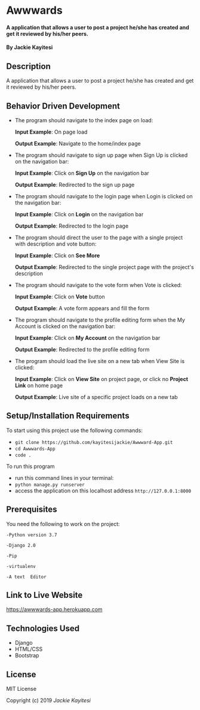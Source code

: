 # Awwwards

#### A application that allows a user to post a project he/she has created and get it reviewed by his/her peers.

#### By **Jackie Kayitesi**

## Description
A application that allows a user to post a project he/she has created and get it reviewed by his/her peers.

## Behavior Driven Development
* The program should navigate to the index page on load:

     **Input Example**: On page load

     **Output Example**: Navigate to the home/index page

* The program should navigate to sign up page when Sign Up is clicked on the navigation bar:

     **Input Example**: Click on **Sign Up** on the navigation bar

     **Output Example**: Redirected to the sign up page

* The program should navigate to the login page when Login is clicked on the navigation bar:

     **Input Example**: Click on **Login** on the navigation bar

     **Output Example**: Redirected to the login page

* The program should direct the user to the page with a single project with description and vote button:

    **Input Example**: Click on **See More**

    **Output Example**: Redirected to the single project page with the project's description

* The program should navigate to the vote form when Vote is clicked:

    **Input Example**: Click on **Vote** button

    **Output Example**: A vote form appears and fill the form

* The program should navigate to the profile editing form when the My Account is clicked on the navigation bar:

    **Input Example**: Click on **My Account** on the navigation bar

    **Output Example**: Redirected to the profile editing form

* The program should load the live site on a new tab when View Site is clicked:

    **Input Example**: Click on **View Site** on project page, or click no **Project Link** on home page

    **Output Example**: Live site of a specific project loads on a new tab

## Setup/Installation Requirements
To start using this project use the following commands:

* `git clone https://github.com/kayitesijackie/Awwward-App.git`
* `cd Awwwards-App`
* `code . `

To run this program
* run this command lines in your terminal:
* `python manage.py runserver`
* access the application on this localhost address `http://127.0.0.1:8000`

## Prerequisites
You need the following to work on the project:

`-Python version 3.7`

`-Django 2.0`

`-Pip`

`-virtualenv`

`-A text  Editor`
## Link to Live Website
https://awwwards-app.herokuapp.com

## Technologies Used
* Django
* HTML/CSS
* Bootstrap

## License
MIT License

Copyright (c) 2019 *Jackie Kayitesi*

